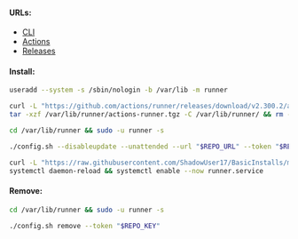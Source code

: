 #### URLs:
- [CLI](https://github.com/cli/cli/releases)
- [Actions](https://docs.github.com/en/actions)
- [Releases](https://github.com/actions/runner/releases)

#### Install:
```bash
useradd --system -s /sbin/nologin -b /var/lib -m runner
```
```bash
curl -L "https://github.com/actions/runner/releases/download/v2.300.2/actions-runner-linux-x64-2.300.2.tar.gz" -o /var/lib/runner/actions-runner.tgz && \
tar -xzf /var/lib/runner/actions-runner.tgz -C /var/lib/runner/ && rm -f /var/lib/runner/actions-runner.tgz
```
```bash
cd /var/lib/runner && sudo -u runner -s
```
```bash
./config.sh --disableupdate --unattended --url "$REPO_URL" --token "$REPO_KEY"
```
```bash
curl -L "https://raw.githubusercontent.com/ShadowUser17/BasicInstalls/master/github/runner.service" -o /etc/systemd/system/runner.service && \
systemctl daemon-reload && systemctl enable --now runner.service
```

#### Remove:
```bash
cd /var/lib/runner && sudo -u runner -s
```
```bash
./config.sh remove --token "$REPO_KEY"
```
